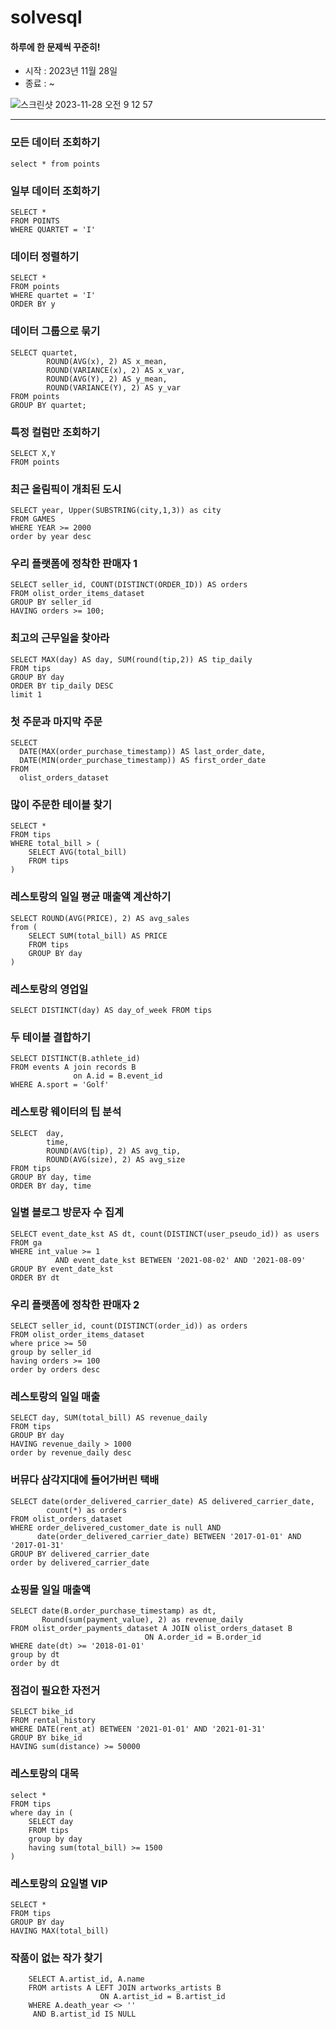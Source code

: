 # solvesql
#### 하루에 한 문제씩 꾸준히!
- 시작 : 2023년 11월 28일
- 종료 : ~


![스크린샷 2023-11-28 오전 9 12 57](https://github.com/juhoon212/solvesql/assets/121741140/8c627254-a9e3-46c5-96e3-8116695bbfcb)


------------------

### 모든 데이터 조회하기

```
select * from points
```

### 일부 데이터 조회하기

```
SELECT * 
FROM POINTS
WHERE QUARTET = 'I'
```

### 데이터 정렬하기
```
SELECT *
FROM points
WHERE quartet = 'I'
ORDER BY y
```

### 데이터 그룹으로 묶기

```
SELECT quartet,
        ROUND(AVG(x), 2) AS x_mean,
        ROUND(VARIANCE(x), 2) AS x_var,
        ROUND(AVG(Y), 2) AS y_mean,
        ROUND(VARIANCE(Y), 2) AS y_var
FROM points
GROUP BY quartet;
```

### 특정 컬럼만 조회하기
```
SELECT X,Y
FROM points
```

### 최근 올림픽이 개최된 도시
```
SELECT year, Upper(SUBSTRING(city,1,3)) as city
FROM GAMES
WHERE YEAR >= 2000
order by year desc
```

### 우리 플랫폼에 정착한 판매자 1
```
SELECT seller_id, COUNT(DISTINCT(ORDER_ID)) AS orders
FROM olist_order_items_dataset
GROUP BY seller_id
HAVING orders >= 100;
```

### 최고의 근무일을 찾아라
```
SELECT MAX(day) AS day, SUM(round(tip,2)) AS tip_daily
FROM tips
GROUP BY day
ORDER BY tip_daily DESC
limit 1
```

### 첫 주문과 마지막 주문
```
SELECT
  DATE(MAX(order_purchase_timestamp)) AS last_order_date,
  DATE(MIN(order_purchase_timestamp)) AS first_order_date
FROM
  olist_orders_dataset
```

### 많이 주문한 테이블 찾기

```
SELECT * 
FROM tips
WHERE total_bill > (
    SELECT AVG(total_bill)
    FROM tips
)
```

### 레스토랑의 일일 평균 매출액 계산하기

```
SELECT ROUND(AVG(PRICE), 2) AS avg_sales
from (
    SELECT SUM(total_bill) AS PRICE
    FROM tips
    GROUP BY day
) 
```

### 레스토랑의 영업일

`
SELECT DISTINCT(day) AS day_of_week
FROM tips
`

### 두 테이블 결합하기
```
SELECT DISTINCT(B.athlete_id)
FROM events A join records B 
              on A.id = B.event_id
WHERE A.sport = 'Golf'

```

### 레스토랑 웨이터의 팁 분석

```
SELECT  day,
        time,
        ROUND(AVG(tip), 2) AS avg_tip,
        ROUND(AVG(size), 2) AS avg_size
FROM tips
GROUP BY day, time
ORDER BY day, time
```

### 일별 블로그 방문자 수 집계

```
SELECT event_date_kst AS dt, count(DISTINCT(user_pseudo_id)) as users
FROM ga
WHERE int_value >= 1 
          AND event_date_kst BETWEEN '2021-08-02' AND '2021-08-09'
GROUP BY event_date_kst
ORDER BY dt
```

### 우리 플랫폼에 정착한 판매자 2
```
SELECT seller_id, count(DISTINCT(order_id)) as orders
FROM olist_order_items_dataset
where price >= 50
group by seller_id
having orders >= 100
order by orders desc
```

### 레스토랑의 일일 매출

```
SELECT day, SUM(total_bill) AS revenue_daily
FROM tips
GROUP BY day
HAVING revenue_daily > 1000
order by revenue_daily desc
```

### 버뮤다 삼각지대에 들어가버린 택배

```
SELECT date(order_delivered_carrier_date) AS delivered_carrier_date,
        count(*) as orders 
FROM olist_orders_dataset
WHERE order_delivered_customer_date is null AND
      date(order_delivered_carrier_date) BETWEEN '2017-01-01' AND '2017-01-31'
GROUP BY delivered_carrier_date
order by delivered_carrier_date
```

### 쇼핑몰 일일 매출액
```
SELECT date(B.order_purchase_timestamp) as dt,
       Round(sum(payment_value), 2) as revenue_daily
FROM olist_order_payments_dataset A JOIN olist_orders_dataset B
                              ON A.order_id = B.order_id
WHERE date(dt) >= '2018-01-01'
group by dt
order by dt
```

### 점검이 필요한 자전거

```
SELECT bike_id
FROM rental_history
WHERE DATE(rent_at) BETWEEN '2021-01-01' AND '2021-01-31'
GROUP BY bike_id
HAVING sum(distance) >= 50000
```

### 레스토랑의 대목

```
select *
FROM tips
where day in (
    SELECT day
    FROM tips
    group by day
    having sum(total_bill) >= 1500  
)
```

### 레스토랑의 요일별 VIP 

```
SELECT * 
FROM tips
GROUP BY day
HAVING MAX(total_bill)
```

### 작품이 없는 작가 찾기

```
    SELECT A.artist_id, A.name
    FROM artists A LEFT JOIN artworks_artists B 
                    ON A.artist_id = B.artist_id
    WHERE A.death_year <> ''
     AND B.artist_id IS NULL
```
